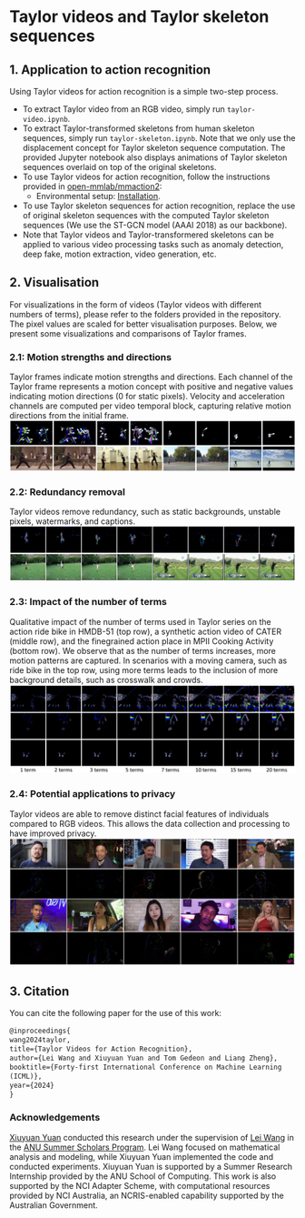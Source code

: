 # Taylor videos and Taylor skeleton sequences

## 1. Application to action recognition

Using Taylor videos for action recognition is a simple two-step process.

- To extract Taylor video from an RGB video, simply run `taylor-video.ipynb`.
- To extract Taylor-transformed skeletons from human skeleton sequences, simply run `taylor-skeleton.ipynb`. Note that we only use the displacement concept for Taylor skeleton sequence computation. The provided Jupyter notebook also displays animations of Taylor skeleton sequences overlaid on top of the original skeletons.
- To use Taylor videos for action recognition, follow the instructions provided in [open-mmlab/mmaction2](https://github.com/open-mmlab/mmaction2?tab=readme-ov-file):
  - Environmental setup: [Installation](https://mmaction2.readthedocs.io/en/latest/get_started/installation.html).
- To use Taylor skeleton sequences for action recognition, replace the use of original skeleton sequences with the computed Taylor skeleton sequences (We use the ST-GCN model (AAAI 2018) as our backbone). 
- Note that Taylor videos and Taylor-transformered skeletons can be applied to various video processing tasks such as anomaly detection, deep fake, motion extraction, video generation, etc.

## 2. Visualisation

For visualizations in the form of videos (Taylor videos with different numbers of terms), please refer to the folders provided in the repository. The pixel values are scaled for better visualisation purposes. Below, we present some visualizations and comparisons of Taylor frames.

### 2.1: Motion strengths and directions
Taylor frames indicate motion strengths and directions. Each channel of the Taylor frame represents a motion concept with positive and negative values indicating motion directions (0 for static pixels). Velocity and acceleration channels are computed per video temporal block, capturing relative motion directions from the initial frame.
![Alt Text](https://github.com/LeiWangR/video-ar/blob/main/images/dir-str.png)

### 2.2: Redundancy removal
Taylor videos remove redundancy, such as static backgrounds, unstable pixels, watermarks, and captions.
![Alt Text](https://github.com/LeiWangR/video-ar/blob/main/images/rem-cap.png)

### 2.3: Impact of the number of terms
Qualitative impact of the number of terms used in Taylor series on the action ride bike in HMDB-51 (top row), a synthetic action video of CATER (middle row), and the finegrained action place in MPII Cooking Activity (bottom row). We observe that as the number of terms increases, more motion patterns are captured. In scenarios with a moving camera, such as ride bike in the top row, using more terms leads to the inclusion of more background details, such as crosswalk and crowds.
![Alt Text](https://github.com/LeiWangR/video-ar/blob/main/images/terms.png)

### 2.4: Potential applications to privacy
Taylor videos are able to remove distinct facial features of individuals compared to RGB videos. This allows the data collection and processing to have improved privacy.
![Alt Text](https://github.com/LeiWangR/video-ar/blob/main/images/face.png)

## 3. Citation

You can cite the following paper for the use of this work:

```
@inproceedings{
wang2024taylor,
title={Taylor Videos for Action Recognition},
author={Lei Wang and Xiuyuan Yuan and Tom Gedeon and Liang Zheng},
booktitle={Forty-first International Conference on Machine Learning (ICML)},
year={2024}
}
```

### Acknowledgements

[Xiuyuan Yuan](https://jackyuanx.github.io/) conducted this research under the supervision of [Lei Wang](https://leiwangr.github.io/) in the [ANU Summer Scholars Program](https://cecc.anu.edu.au/current-students/research-opportunities/summer-research-projects-2023). Lei Wang focused on mathematical analysis and modeling, while Xiuyuan Yuan implemented the code and conducted experiments. Xiuyuan Yuan is supported by a Summer Research Internship provided by the ANU School of Computing. This work is also supported by the NCI Adapter Scheme, with computational resources provided by NCI Australia, an NCRIS-enabled capability supported by the Australian Government. 
